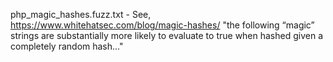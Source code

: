 
php_magic_hashes.fuzz.txt - See, https://www.whitehatsec.com/blog/magic-hashes/
"the following “magic” strings are substantially more likely to evaluate to true when hashed given a completely random hash..."

